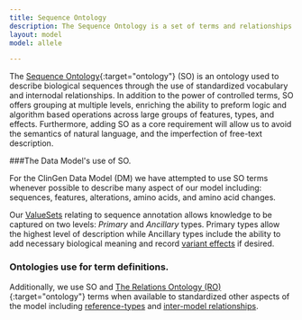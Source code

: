 ```yaml
---
title: Sequence Ontology
description: The Sequence Ontology is a set of terms and relationships used to describe the features and attributes of biological sequence.
layout: model
model: allele

---
```


The [Sequence Ontology](http://www.sequenceontology.org){:target="ontology"} (SO) is an ontology used to describe biological sequences through the use of standardized vocabulary and internodal relationships.  In addition to the power of controlled terms, SO offers grouping at multiple levels, enriching the ability to preform logic and algorithm based operations across large groups of features, types, and effects.  Furthermore, adding SO as a core requirement will allow us to avoid the semantics of natural language, and the imperfection of free-text description.

###The Data Model's use of SO.

For the ClinGen Data Model (DM) we have attempted to use SO terms whenever possible to describe many aspect of our model including: sequences, features, alterations, amino acids, and amino acid changes.

Our [ValueSets](/implementation/value_set_list/) relating to sequence annotation allows knowledge to be captured on two levels: *Primary* and *Ancillary* types.  Primary types allow the highest level of description while Ancillary types include the ability to add necessary biological meaning and record [variant effects](/implementation/value_set_list/ancillary_amino_acid_change_type.html) if desired.

### Ontologies use for term definitions.
Additionally, we use SO and [The Relations Ontology (RO)](http://obofoundry.org/ontology/ro.html){:target="ontology"} terms when available to standardized other aspects of the model including [reference-types](/implementation/value_set_list/reference_sequence_type.html) and [inter-model relationships](/implementation/value_set_list/contextual_allele_relationship_type.html).
